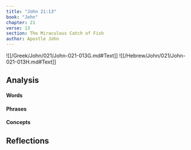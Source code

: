 ```yaml
---
title: "John 21:13"
book: "John"
chapter: 21
verse: 13
section: The Miraculous Catch of Fish
author: Apostle John
---
```

![[/Greek/John/021/John-021-013G.md#Text]]
![[/Hebrew/John/021/John-021-013H.md#Text]]

## Analysis

#### Words

#### Phrases

#### Concepts

## Reflections
